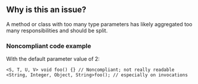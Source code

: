## Why is this an issue?

A method or class with too many type parameters has likely aggregated too many responsibilities and should be split.

### Noncompliant code example

With the default parameter value of 2:

    <S, T, U, V> void foo() {} // Noncompliant; not really readable
    <String, Integer, Object, String>foo(); // especially on invocations